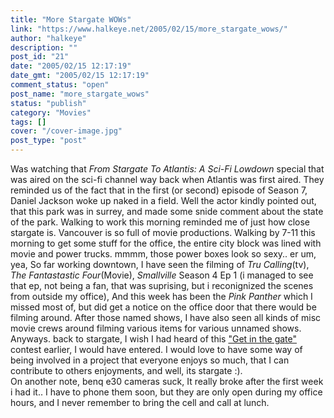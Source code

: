 ```yaml
---
title: "More Stargate WOWs"
link: "https://www.halkeye.net/2005/02/15/more_stargate_wows/"
author: "halkeye"
description: ""
post_id: "21"
date: "2005/02/15 12:17:19"
date_gmt: "2005/02/15 12:17:19"
comment_status: "open"
post_name: "more_stargate_wows"
status: "publish"
category: "Movies"
tags: []
cover: "/cover-image.jpg"
post_type: "post"
---
```


Was watching that _From Stargate To Atlantis: A Sci-Fi Lowdown_ special that was aired on the sci-fi channel way back when Atlantis was first aired. They reminded us of the fact that in the first (or second) episode of Season 7, Daniel Jackson woke up naked in a field. Well the actor kindly pointed out, that this park was in surrey, and made some snide comment about the state of the park. Walking to work this morning reminded me of just how close stargate is. Vancouver is so full of movie productions. Walking by 7-11 this morning to get some stuff for the office, the entire city block was lined with movie and power trucks. mmmm, those power boxes look so sexy.. er um, yea, So far working downtown, I have seen the filming of _Tru Calling_(tv), _The Fantastastic Four_(Movie), _Smallville_ Season 4 Ep 1 (i managed to see that ep, not being a fan, that was suprising, but i reconignized the scenes from outside my office), And this week has been the _Pink Panther_ which I missed most of, but did get a notice on the office door that there would be filming around. After those named shows, I have also seen all kinds of misc movie crews around filming various items for various unnamed shows. Anyways. back to stargate, I wish I had heard of this ["Get in the gate"](http://www.scifi.com/getinthegate/) contest earlier, I would have entered. I would love to have some way of being involved in a project that everyone enjoys so much, that I can contribute to others enjoyments, and well, its stargate :).   
On another note, benq e30 cameras suck, It really broke after the first week i had it.. I have to phone them soon, but they are only open during my office hours, and I never remember to bring the cell and call at lunch.